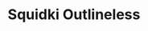 ---
slug: squidki-outlineless
title: Squidki Outlineless
description: "Squidki Outlineless is an exciting online game. Play for free directly in your browser!"
icon: /images/new_mods/Sprunki Outlineless.png
url: https://wowtbc.net/sprunkin/sprunki-outlineless/index.html
previewImage: /images/new_mods/Sprunki Outlineless.png
type: new mods

# SEO配置
seo:
  title: "Squidki Outlineless - Play Free Online Game | Fun Browser Games"
  description: "Squidki Outlineless - Play this fun online game for free in your browser. No download required!"
  ogImage: "/images/new_mods/Sprunki Outlineless.png"
  keywords: "squidki-outlineless, online game, browser game, free game, new mods game, play online"

videoUrls:
  - https://www.youtube.com/embed/example1
  - https://www.youtube.com/embed/example2

whyPlay:
  title: "Why Play Squidki Outlineless?"
  items:
    - "Immersive Gameplay: Squidki Outlineless offers an engaging and immersive gaming experience that will keep you entertained for hours"
    - "Challenging Levels: Test your skills with increasingly difficult challenges and obstacles"
    - "Beautiful Graphics: Enjoy stunning visuals and smooth animations that bring the game world to life"
    - "Regular Updates: New content and features are added regularly to keep the game fresh and exciting"
    - "Free to Play: Experience all the fun without spending a penny"
    - "Community Features: Connect with other players, share strategies, and compete for high scores"
    - "Cross-Platform: Play on any device with a web browser, no downloads required"

features:
  title: "Key Features of Squidki Outlineless"
  image: "/images/new_mods/Sprunki Outlineless.png"
  items:
    - "Intuitive Controls: Easy to learn controls make Squidki Outlineless accessible for players of all skill levels"
    - "Multiple Game Modes: Enjoy various gameplay options that provide different challenges and experiences"
    - "Character Customization: Personalize your gaming experience with unique characters and items"
    - "Achievement System: Complete special tasks to earn rewards and recognition"
    - "Leaderboards: Compete with players worldwide and see who can achieve the highest scores"

characteristics:
  title: "Game Characteristics"
  image: "/images/new_mods/Sprunki Outlineless.png"
  items:
    - "Genre: New mods game with elements of strategy and skill"
    - "Difficulty: Suitable for both casual gamers and those seeking a challenge"
    - "Play Time: Quick sessions or extended gameplay, depending on your preference"
    - "Art Style: Vibrant and engaging visuals that enhance the gaming experience"
    - "Sound Design: Immersive audio that complements the gameplay perfectly"

info: "Squidki Outlineless is an exciting online game that offers players a unique and engaging gaming experience. With its intuitive controls, stunning visuals, and challenging gameplay, Squidki Outlineless provides hours of entertainment for players of all ages and skill levels. Whether you're looking for a quick gaming session during a break or an extended play session, Squidki Outlineless delivers an immersive experience that will keep you coming back for more. The game features multiple levels of increasing difficulty, ensuring that players are constantly challenged as they progress. With regular updates adding new content and features, Squidki Outlineless remains fresh and exciting, providing endless entertainment options for its growing community of players."

howToPlayIntro: "Welcome to Squidki Outlineless! This guide will walk you through the basics and help you master the game. Whether you're a beginner or looking to improve your skills, these tips and instructions will enhance your gaming experience."

howToPlaySteps:
  - title: "Getting Started"
    description: "Begin your Squidki Outlineless adventure by familiarizing yourself with the controls. Use your keyboard or mouse to navigate through the game interface. The tutorial will guide you through the basic mechanics and help you understand the objectives."
  - title: "Understanding the Objectives"
    description: "In Squidki Outlineless, your main goal is to progress through levels by completing specific objectives. Each level presents unique challenges that require different strategies and approaches."
  - title: "Mastering the Controls"
    description: "Practice using the controls to improve your precision and reaction time. Squidki Outlineless requires quick reflexes and strategic thinking to overcome obstacles and defeat opponents."
  - title: "Utilizing Power-ups"
    description: "Collect power-ups throughout the game to enhance your abilities and overcome difficult challenges. Each power-up offers unique advantages that can be crucial for success."
  - title: "Developing Strategies"
    description: "As you progress in Squidki Outlineless, develop effective strategies for different scenarios. Analyze patterns, anticipate challenges, and adapt your approach to maximize your performance."

faq:
  title: "Frequently Asked Questions about Squidki Outlineless"
  items:
    - question: "Is Squidki Outlineless free to play?"
      answer: "Yes, Squidki Outlineless is completely free to play directly in your web browser. No downloads or purchases are required to enjoy the full game experience."
    - question: "Can I play Squidki Outlineless on mobile devices?"
      answer: "Yes, Squidki Outlineless is optimized for both desktop and mobile play. You can enjoy the game on any device with a web browser and internet connection."
    - question: "Are there any in-game purchases?"
      answer: "While Squidki Outlineless is free to play, there may be optional in-game purchases available for cosmetic items or additional features that don't affect core gameplay."
    - question: "How often is Squidki Outlineless updated?"
      answer: "The developers regularly update Squidki Outlineless with new content, features, and improvements based on player feedback and game performance."
    - question: "Can I play Squidki Outlineless offline?"
      answer: "Currently, Squidki Outlineless requires an internet connection to play as it's a browser-based online game."
    - question: "Is Squidki Outlineless suitable for children?"
      answer: "Yes, Squidki Outlineless is designed to be family-friendly and suitable for players of all ages."
    - question: "How do I report bugs or issues?"
      answer: "If you encounter any problems while playing Squidki Outlineless, you can report them through the game's support page or contact the developers directly through their website."
    - question: "Still Have Questions?"
      answer: "If you have additional questions about Squidki Outlineless that aren't covered in this FAQ, please visit our support center or contact our customer service team for assistance."
---
